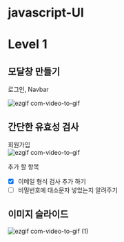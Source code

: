 # javascript-UI

# Level 1

## 모달창 만들기

로그인, Navbar
<br/>

![ezgif com-video-to-gif](https://user-images.githubusercontent.com/116176170/221597500-a2c6fa39-6e19-4736-8614-cfdfa95b2cfa.gif)

## 간단한 유효성 검사

회원가입
<br/>
![ezgif com-video-to-gif](https://user-images.githubusercontent.com/116176170/221828851-4c0ec569-2d92-4799-a99d-2d3461584c39.gif)

추가 할 항목

- [x] 이메일 형식 검사 추가 하기
- [ ] 비밀번호에 대소문자 넣었는지 알려주기

## 이미지 슬라이드

![ezgif com-video-to-gif (1)](https://user-images.githubusercontent.com/116176170/222074763-9ff7b0ea-57b6-44a9-8ad3-2f95bc321bde.gif)
